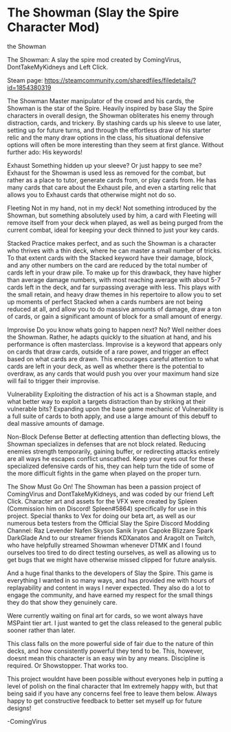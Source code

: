 # The Showman (Slay the Spire Character Mod)
the Showman

The Showman: A slay the spire mod created by ComingVirus, DontTakeMyKidneys and Left Click.

Steam page:
https://steamcommunity.com/sharedfiles/filedetails/?id=1854380319


The Showman
Master manipulator of the crowd and his cards, the Showman is the star of the Spire. Heavily inspired by base Slay the Spire characters in overall design, the Showman obliterates his enemy through distraction, cards, and trickery. By stashing cards up his sleeve to use later, setting up for future turns, and through the effortless draw of his starter relic and the many draw options in the class, his situational defensive options will often be more interesting than they seem at first glance. Without further ado: His keywords!

Exhaust
Something hidden up your sleeve? Or just happy to see me? Exhaust for the Showman is used less as removed for the combat, but rather as a place to tutor, generate cards from, or play cards from. He has many cards that care about the Exhaust pile, and even a starting relic that allows you to Exhaust cards that otherwise might not do so.

Fleeting
Not in my hand, not in my deck! Not something introduced by the Showman, but something absolutely used by him, a card with Fleeting will remove itself from your deck when played, as well as being purged from the current combat, ideal for keeping your deck thinned to just your key cards.

Stacked
Practice makes perfect, and as such the Showman is a character who thrives with a thin deck, where he can master a small number of tricks. To that extent cards with the Stacked keyword have their damage, block, and any other numbers on the card are reduced by the total number of cards left in your draw pile. To make up for this drawback, they have higher than average damage numbers, with most reaching average with about 5-7 cards left in the deck, and far surpassing average with less. This plays with the small retain, and heavy draw themes in his repertoire to allow you to set up moments of perfect Stacked when a cards numbers are not being reduced at all, and allow you to do massive amounts of damage, draw a ton of cards, or gain a significant amount of block for a small amount of energy.

Improvise
Do you know whats going to happen next? No? Well neither does the Showman. Rather, he adapts quickly to the situation at hand, and his performance is often masterclass. Improvise is a keyword that appears only on cards that draw cards, outside of a rare power, and trigger an effect based on what cards are drawn. This encourages careful attention to what cards are left in your deck, as well as whether there is the potential to overdraw, as any cards that would push you over your maximum hand size will fail to trigger their improvise.

Vulnerability
Exploiting the distraction of his act is a Showman staple, and what better way to exploit a targets distraction than by striking at their vulnerable bits? Expanding upon the base game mechanic of Vulnerability is a full suite of cards to both apply, and use a large amount of this debuff to deal massive amounts of damage.

Non-Block Defense
Better at deflecting attention than deflecting blows, the Showman specializes in defenses that are not block related. Reducing enemies strength temporarily, gaining buffer, or redirecting attacks entirely are all ways he escapes conflict unscathed. Keep your eyes out for these specialized defensive cards of his, they can help turn the tide of some of the more difficult fights in the game when played on the proper turn.

The Show Must Go On!
The Showman has been a passion project of ComingVirus and DontTakeMyKidneys, and was coded by our friend Left Click. Character art and assets for the VFX were created by Spleen (Commission him on Discord! Spleen#5864) specifically for use in this project. Special thanks to Vex for doing our beta art, as well as our numerous beta testers from the Official Slay the Spire Discord Modding Channel:
Raz
Levender
Nafen
Skyson
Sanik
Iryan
Capoke
Blizzare
Spark
DarkGlade
And to our streamer friends KDXanatos and Aragolt on Twitch, who have helpfully streamed Showman whenever DTMK and I found ourselves too tired to do direct testing ourselves, as well as allowing us to get bugs that we might have otherwise missed clipped for future analysis.

And a huge final thanks to the developers of Slay the Spire. This game is everything I wanted in so many ways, and has provided me with hours of replayability and content in ways I never expected. They also do a lot to engage the community, and have earned my respect for the small things they do that show they genuinely care.

Were currently waiting on final art for cards, so we wont always have MSPaint tier art. I just wanted to get the class released to the general public sooner rather than later.

This class falls on the more powerful side of fair due to the nature of thin decks, and how consistently powerful they tend to be. This, however, doesnt mean this character is an easy win by any means. Discipline is required. Or Showstopper. That works too.

This project wouldnt have been possible without everyones help in putting a level of polish on the final character that Im extremely happy with, but that being said if you have any concerns feel free to leave them below. Always happy to get constructive feedback to better set myself up for future designs!

-ComingVirus
